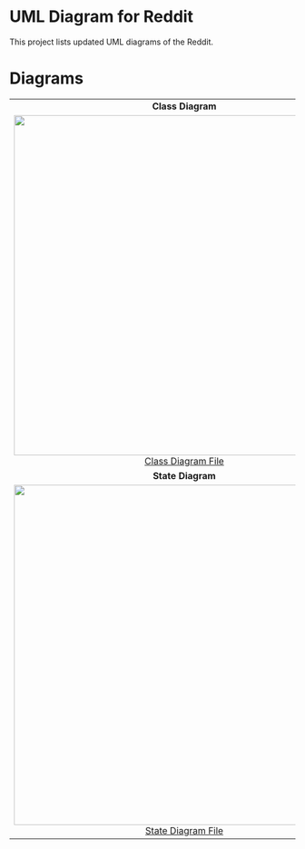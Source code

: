 # UML Diagram for Reddit 

This project lists updated UML diagrams of the Reddit.
# Diagrams 
|  |  |
| :---: | :---: |
| **Class Diagram** | **Use Case Diagram** |
|<img src= "https://github.com/quannguyen40/CS151-TeamBOQ/blob/main/Diagrams/Class%20Diagram.png" width="600"><a href="https://github.com/quannguyen40/CS151-TeamBOQ/blob/main/Diagrams/Class%20Diagram.png">Class Diagram File</a> | <img src = "https://github.com/quannguyen40/CS151-TeamBOQ/blob/main/Diagrams/Use%20Case%20Diagram.png" width="600"><a href="https://github.com/quannguyen40/CS151-TeamBOQ/blob/main/Diagrams/Use%20Case%20Diagram.png">Use Case Diagram File</a> |
| **State Diagram** | **Sequence Diagram** |
|<img src= "https://github.com/quannguyen40/CS151-TeamBOQ/blob/main/Diagrams/State%20Diagram.png" width="600"><a href="https://github.com/quannguyen40/CS151-TeamBOQ/blob/main/Diagrams/State%20Diagram.png">State Diagram File</a> | <img src = "https://github.com/quannguyen40/CS151-TeamBOQ/blob/main/Diagrams/Sequence%20Diagram.png" width="600"><a href="https://github.com/quannguyen40/CS151-TeamBOQ/blob/main/Diagrams/Sequence%20Diagram.png">Sequence Diagram File</a> |
